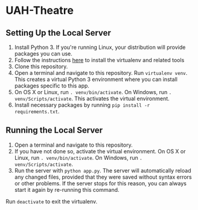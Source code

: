 # UAH-Theatre

## Setting Up the Local Server
1. Install Python 3. If you're running Linux, your distribution will provide packages you can use.
2. Follow the instructions [here](http://flask.pocoo.org/docs/0.12/installation/#installation) to install the virtualenv and related tools
3. Clone this repository.
4. Open a terminal and navigate to this repository. Run ```virtualenv venv```. This creates a virtual Python 3 environment where you can install packages specific to this app.
5. On OS X or Linux, run ```. venv/bin/activate```. On Windows, run ```. venv/Scripts/activate```. This activates the virtual environment.
6. Install necessary packages by running ```pip install -r requirements.txt```.

## Running the Local Server
1. Open a terminal and navigate to this repository.
2. If you have not done so, activate the virtual environment. On OS X or Linux, run ```. venv/bin/activate```. On Windows, run ```. venv/Scripts/activate```.
3. Run the server with ```python app.py```. The server will automatically reload any changed files, provided that they were saved without syntax errors or other problems. If the server stops for this reason, you can always start it again by re-running this command.

Run ```deactivate``` to exit the virtualenv.
